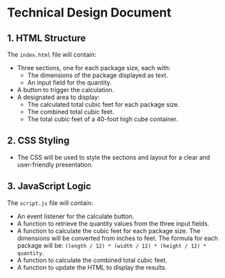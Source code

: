 # Technical Design Document

## 1. HTML Structure

The `index.html` file will contain:

*   Three sections, one for each package size, each with:
    *   The dimensions of the package displayed as text.
    *   An input field for the quantity.
*   A button to trigger the calculation.
*   A designated area to display:
    *   The calculated total cubic feet for each package size.
    *   The combined total cubic feet.
    *   The total cubic feet of a 40-foot high cube container.

## 2. CSS Styling

*   The CSS will be used to style the sections and layout for a clear and user-friendly presentation.

## 3. JavaScript Logic

The `script.js` file will contain:

*   An event listener for the calculate button.
*   A function to retrieve the quantity values from the three input fields.
*   A function to calculate the cubic feet for each package size. The dimensions will be converted from inches to feet. The formula for each package will be: `(length / 12) * (width / 12) * (height / 12) * quantity`.
*   A function to calculate the combined total cubic feet.
*   A function to update the HTML to display the results.
